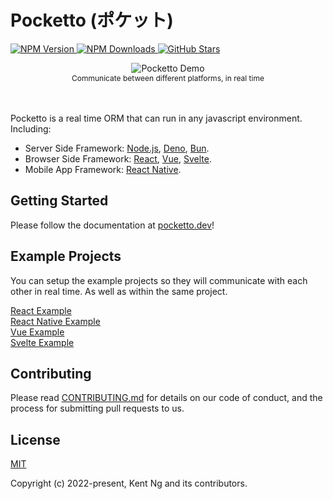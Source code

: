 # Pocketto (ポケット)

<div align="left">
  <p align="left">
    <a href="https://www.npmjs.com/package/pocketto">
      <img src="https://img.shields.io/npm/v/pocketto.svg?style=flat-square" alt="NPM Version" />
    </a>
    <a href="https://www.npmjs.com/package/pocketto">
      <img src="https://img.shields.io/npm/dm/pocketto.svg?style=flat-square" alt="NPM Downloads" />
    </a>
    <a href="https://github.com/pockettojs/pocketto/stargazers">
      <img src="https://img.shields.io/github/stars/pockettojs/pocketto.svg?style=flat-square" alt="GitHub Stars" />
    </a>
  </p>
</div>

<div align="center">
    <img src="https://raw.githubusercontent.com/pockettojs/pockettojs.github.io/source/static/img/pocketto-demo.gif" alt="Pocketto Demo"><br />
    <div style="font-size: 12px;">Communicate between different platforms, in real time</div>
    <br />
    <br />
</div>

Pocketto is a real time ORM that can run in any javascript environment. Including:

- Server Side Framework: [Node.js](https://nodejs.org/), [Deno](https://deno.land/), [Bun](https://bun.sh/).
- Browser Side Framework: [React](https://reactjs.org/), [Vue](https://vuejs.org/), [Svelte](https://svelte.dev/).
- Mobile App Framework: [React Native](https://reactnative.dev/).

## Getting Started

Please follow the documentation at [pocketto.dev](https://pocketto.dev/)!

## Example Projects

You can setup the example projects so they will communicate with each other in real time. As well as within the same project.

[React Example](https://github.com/pockettojs/pocketto-react-example)<br />
[React Native Example](https://github.com/pockettojs/PockettoReactNativeExample)<br />
[Vue Example](https://github.com/pockettojs/pocketto-vue-example)<br />
[Svelte Example](https://github.com/pockettojs/pocketto-svelte-example)<br />

## Contributing

Please read [CONTRIBUTING.md](contribution/CONTRIBUTING.md) for details on our code of conduct, and the process for submitting pull requests to us.

## License

[MIT](https://opensource.org/licenses/MIT)

Copyright (c) 2022-present, Kent Ng and its contributors.

